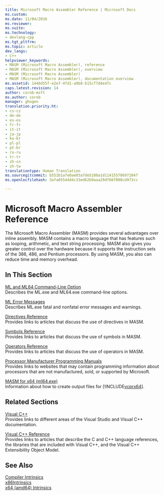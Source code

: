```yaml
---
title: Microsoft Macro Assembler Reference | Microsoft Docs
ms.custom: 
ms.date: 11/04/2016
ms.reviewer: 
ms.suite: 
ms.technology:
- devlang-cpp
ms.tgt_pltfrm: 
ms.topic: article
dev_langs:
- C++
helpviewer_keywords:
- MASM (Microsoft Macro Assembler), reference
- MASM (Microsoft Macro Assembler), overview
- MASM (Microsoft Macro Assembler)
- MASM (Microsoft Macro Assembler), documentation overview
ms.assetid: 1446d55f-e2e7-4fd1-a9b8-b15cf7d4e47c
caps.latest.revision: 14
author: corob-msft
ms.author: corob
manager: ghogen
translation.priority.ht:
- cs-cz
- de-de
- es-es
- fr-fr
- it-it
- ja-jp
- ko-kr
- pl-pl
- pt-br
- ru-ru
- tr-tr
- zh-cn
- zh-tw
translationtype: Human Translation
ms.sourcegitcommit: b551b1a7e0ae03a7de5108a1d114155786972847
ms.openlocfilehash: 3afa05544d4c33ed62b9aaa29df66f898cd973cc

---
```

# Microsoft Macro Assembler Reference
The Microsoft Macro Assembler (MASM) provides several advantages over inline assembly. MASM contains a macro language that has features such as looping, arithmetic, and text string processing. MASM also gives you greater control over the hardware because it supports the instruction sets of the 386, 486, and Pentium processors. By using MASM, you also can reduce time and memory overhead.  
  
## In This Section  
 [ML and ML64 Command-Line Option](../../assembler/masm/ml-and-ml64-command-line-reference.md)  
 Describes the ML.exe and ML64.exe command-line options.  
  
 [ML Error Messages](../../assembler/masm/ml-error-messages.md)  
 Describes ML.exe fatal and nonfatal error messages and warnings.  
  
 [Directives Reference](../../assembler/masm/directives-reference.md)  
 Provides links to articles that discuss the use of directives in MASM.  
  
 [Symbols Reference](../../assembler/masm/symbols-reference.md)  
 Provides links to articles that discuss the use of symbols in MASM.  
  
 [Operators Reference](../../assembler/masm/operators-reference.md)  
 Provides links to articles that discuss the use of operators in MASM.  
  
 [Processor Manufacturer Programming Manuals](../../assembler/masm/processor-manufacturer-programming-manuals.md)  
 Provides links to websites that may contain programming information about processors that are not manufactured, sold, or supported by Microsoft.  
  
 [MASM for x64 (ml64.exe)](../../assembler/masm/masm-for-x64-ml64-exe.md)  
 Information about how to create output files for [!INCLUDE[vcprx64](../../assembler/inline/includes/vcprx64_md.md)].  
  
## Related Sections  
 [Visual C++](../../top/visual-cpp-in-visual-studio.md)  
 Provides links to different areas of the Visual Studio and Visual C++ documentation.  
  
 [Visual C++ Reference](http://msdn.microsoft.com/en-us/1ba03b5c-8229-4f63-b08c-6c12141d6ab1)  
 Provides links to articles that describe the C and C++ language references, the libraries that are included with Visual C++, and the Visual C++ Extensibility Object Model.  
  
## See Also  
 [Compiler Intrinsics](../../intrinsics/compiler-intrinsics.md)   
 [x86Intrinsics](../../intrinsics/x86-intrinsics-list.md)   
 [x64 (amd64) Intrinsics](../../intrinsics/x64-amd64-intrinsics-list.md)


<!--HONumber=Jan17_HO2-->


